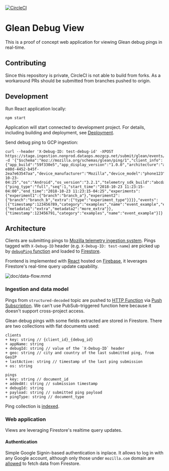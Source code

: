 [![CircleCI](https://circleci.com/gh/mozilla/debug-ping-view.svg?style=svg&circle-token=75228c334c4cb4d6f7bd33e739c44267491675d7)](https://circleci.com/gh/mozilla/debug-ping-view)
# Glean Debug View
This is a proof of concept web application for viewing Glean debug pings in real-time.

## Contributing
Since this repository is private, CircleCI is not able to build from forks. As a workaround PRs should be submitted from branches pushed to origin.

## Development
Run React application locally:
```
npm start
```
Application will start connected to development project. For details, including building and deployment, see [Deployment](doc/deployment.md).

Send debug ping to GCP ingestion:
```
curl --header 'X-Debug-ID: test-debug-id' -XPOST https://stage.ingestion.nonprod.dataops.mozgcp.net/submit/glean/events/1/$(uuidgen) -d '{"$schema":"moz://mozilla.org/schemas/glean/ping/1","client_info":{"app_build":"59f330e5","app_display_version":"1.0.0","architecture":"arm","client_id":"6ff20eb7-e80d-4452-b45f-2ea7e63547aa","device_manufacturer":"Mozilla","device_model":"phone123","first_run_date":"2018-10-23-04:25","os":"Android","os_version":"3.2.1","telemetry_sdk_build":"abcdabcd"},"ping_info":{"ping_type":"full","seq":1,"start_time":"2018-10-23 11:23:15-04:00","end_time":"2018-10-23 11:23:15-04:25","experiments":{"experiment1":{"branch":"branch_a"},"experiment2":{"branch":"branch_b","extra":{"type":"experiment_type"}}}},"events":[{"timestamp":123456789,"category":"examples","name":"event_example","extra":{"metadata1":"extra","metadata2":"more_extra"}},{"timestamp":123456791,"category":"examples","name":"event_example"}]}'
```

## Architecture
Clients are submitting pings to [Mozilla telemetry ingestion system](https://github.com/mozilla/gcp-ingestion). Pings tagged with `X-Debug-ID` header (e.g. `X-Debug-ID: test-name`) are picked up by [`debugPing` function](functions/index.js) and loaded to [Firestore](https://firebase.google.com/docs/firestore/).

Frontend is implemented with [React](https://reactjs.org/) hosted on [Firebase](https://firebase.google.com/docs/hosting/), it leverages Firestore's real-time query update capability.

![doc/data-flow.mmd](doc/data-flow.svg "Data flow diagram")

### Ingestion and data model
Pings from `structured-decoded` topic are pushed to [HTTP Function](functions/index.js) via [Push Subscription](https://cloud.google.com/pubsub/docs/subscriber#push-subscription). We can't use PubSub-triggered function here because it doesn't support cross-project access.

Glean debug pings with some fields extracted are stored in Firestore. There are two collections with flat documents used:
```
clients
+ key: string // {client_id}_{debug_id}
+ appName: string
+ debugId: string // value of the `X-Debug-ID` header
+ geo: string // city and country of the last submitted ping, from GeoIP
+ lastActive: string // timestamp of the last ping submission
+ os: string
```
```
pings
+ key: string // document_id
+ addedAt: string // submission timestamp
+ debugId: string
+ payload: string // submitted ping payload
+ pingType: string // document_type
```
Ping collection is [indexed](firestore.indexes.json).

### Web application
Views are leveraging Firestore's realtime query updates.

#### Authentication
Simple Google Signin-based authentication is inplace. It allows to log in with any Google account, although only those under `mozilla.com` domain are [allowed](firestore.rules) to fetch data from Firestore.
